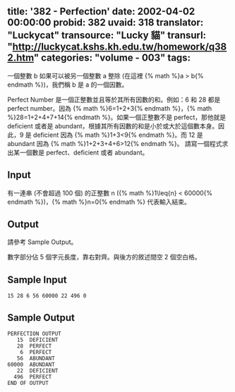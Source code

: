 title: '382 - Perfection'
date: 2002-04-02 00:00:00
probid: 382
uvaid: 318
translator: "Luckycat"
transource: "Lucky 貓"
transurl: "http://luckycat.kshs.kh.edu.tw/homework/q382.htm"
categories: "volume - 003"
tags:
---

一個整數 b 如果可以被另一個整數 a 整除 (在這裡 {% math %}a > b{% endmath %})，我們稱 b 是 a 的一個因數。

Perfect Number 是一個正整數並且等於其所有因數的和。例如：6 和 28 都是 perfect number。因為 {% math %}6=1+2+3{% endmath %}，{% math %}28=1+2+4+7+14{% endmath %}。如果一個正整數不是 perfect，那他就是 deficient 或者是 abundant，根據其所有因數的和是小於或大於這個數本身。因此，9 是 deficient 因為 {% math %}1+3<9{% endmath %}。而 12 是 abundant 因為 {% math %}1+2+3+4+6>12{% endmath %}。
請寫一個程式求出某一個數是 perfect、deficient 或者 abundant。

## Input ##

有一連串 (不會超過 100 個) 的正整數 n ({% math %}1\leq{n} < 60000{% endmath %})，{% math %}n=0{% endmath %} 代表輸入結束。

## Output ##

請參考 Sample Output。

數字部分佔 5 個字元長度，靠右對齊。與後方的敘述間空 2 個空白格。

## Sample Input ##

	15 28 6 56 60000 22 496 0

## Sample Output ##

	PERFECTION OUTPUT
	   15  DEFICIENT
	   28  PERFECT
	    6  PERFECT
	   56  ABUNDANT
	60000  ABUNDANT
	   22  DEFICIENT
	  496  PERFECT
	END OF OUTPUT